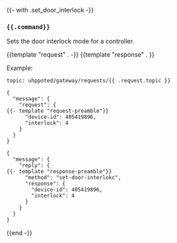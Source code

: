 {{- with .set_door_interlock -}}
### `{{.command}}`

Sets the door interlock mode for a controller.

{{template "request"  . -}}
{{template "response" . }}

Example:
```
topic: uhppoted/gateway/requests/{{ .request.topic }}

{
  "message": {
    "request": {
{{- template "request-preamble"}}
      "device-id": 405419896,
      "interlock": 4
    }
  }
}

{
  "message": {
    "reply": {
{{- template "response-preamble"}}
      "method": "set-door-interlokc",
      "response": {
        "device-id": 405419896,
        "interlock": 4
      }
    }
  }
}
```
{{end -}}


